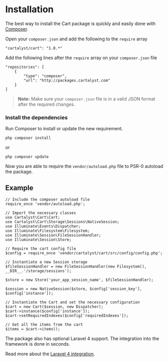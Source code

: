 # Installation

The best way to install the Cart package is quickly and easily done with [Composer](http://getcomposer.org).

Open your `composer.json` and add the following to the `require` array

	"cartalyst/cart": "1.0.*"

Add the following lines after the `require` array on your `composer.json` file

	"repositories": [
		{
			"type": "composer",
			"url": "http://packages.cartalyst.com"
		}
	]

> **Note:** Make sure your `composer.json` file is in a valid JSON format after the required changes.

### Install the dependencies

Run Composer to install or update the new requirement.

	php composer install

or

	php composer update

Now you are able to require the `vendor/autoload.php` file to PSR-0 autoload the package.

## Example

	// Include the composer autoload file
	require_once 'vendor/autoload.php';

	// Import the necessary classes
	use Cartalyst\Cart\Cart;
	use Cartalyst\Cart\Storage\Sessions\NativeSession;
	use Illuminate\Events\Dispatcher;
	use Illuminate\Filesystem\Filesystem;
	use Illuminate\Session\FileSessionHandler;
	use Illuminate\Session\Store;

	// Require the cart config file
	$config = require_once 'vendor/cartalyst/cart/src/config/config.php';

	// Instantiate a new Session storage
	$fileSessionHandler = new FileSessionHandler(new Filesystem(), __DIR__.'/storage/sessions');

	$store = new Store('your_app_session_name', $fileSessionHandler);

	$session = new NativeSession($store, $config['session_key'], $config['instance']);

	// Instantiate the Cart and set the necessary configuration
	$cart = new Cart($session, new Dispatcher);
	$cart->instance($config['instance']);
	$cart->setRequiredIndexes($config['requiredIndexes']);

	// Get all the items from the cart
	$items = $cart->items();


The package also has optional Laravel 4 support. The integration into the framework is done in seconds.

Read more about the [Laravel 4 integration]({url}/introduction/laravel-4).
